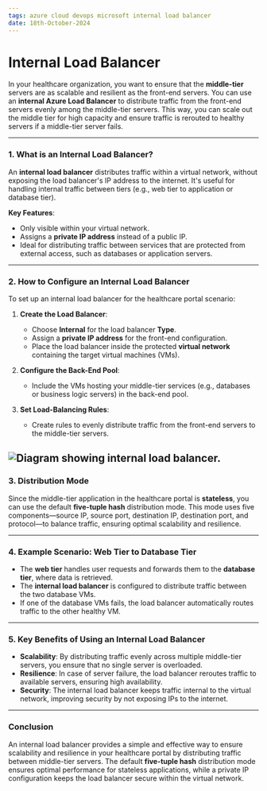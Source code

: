 ```yaml
---
tags: azure cloud devops microsoft internal load balancer
date: 18th-October-2024
---
```


# Internal Load Balancer

In your healthcare organization, you want to ensure that the **middle-tier** servers are as scalable and resilient as the front-end servers. You can use an **internal Azure Load Balancer** to distribute traffic from the front-end servers evenly among the middle-tier servers. This way, you can scale out the middle tier for high capacity and ensure traffic is rerouted to healthy servers if a middle-tier server fails.

---

### **1. What is an Internal Load Balancer?**

An **internal load balancer** distributes traffic within a virtual network, without exposing the load balancer's IP address to the internet. It's useful for handling internal traffic between tiers (e.g., web tier to application or database tier).

**Key Features**:

- Only visible within your virtual network.
- Assigns a **private IP address** instead of a public IP.
- Ideal for distributing traffic between services that are protected from external access, such as databases or application servers.

---

### **2. How to Configure an Internal Load Balancer**

To set up an internal load balancer for the healthcare portal scenario:

1. **Create the Load Balancer**:
    
    - Choose **Internal** for the load balancer **Type**.
    - Assign a **private IP address** for the front-end configuration.
    - Place the load balancer inside the protected **virtual network** containing the target virtual machines (VMs).
2. **Configure the Back-End Pool**:
    
    - Include the VMs hosting your middle-tier services (e.g., databases or business logic servers) in the back-end pool.
3. **Set Load-Balancing Rules**:
    
    - Create rules to evenly distribute traffic from the front-end servers to the middle-tier servers.

![Diagram showing internal load balancer.](https://learn.microsoft.com/en-us/training/modules/improve-app-scalability-resiliency-with-load-balancer/media/5-internal-load-balancer.svg)
---

### **3. Distribution Mode**

Since the middle-tier application in the healthcare portal is **stateless**, you can use the default **five-tuple hash** distribution mode. This mode uses five components—source IP, source port, destination IP, destination port, and protocol—to balance traffic, ensuring optimal scalability and resilience.

---

### **4. Example Scenario: Web Tier to Database Tier**

- The **web tier** handles user requests and forwards them to the **database tier**, where data is retrieved.
- The **internal load balancer** is configured to distribute traffic between the two database VMs.
- If one of the database VMs fails, the load balancer automatically routes traffic to the other healthy VM.

---

### **5. Key Benefits of Using an Internal Load Balancer**

- **Scalability**: By distributing traffic evenly across multiple middle-tier servers, you ensure that no single server is overloaded.
- **Resilience**: In case of server failure, the load balancer reroutes traffic to available servers, ensuring high availability.
- **Security**: The internal load balancer keeps traffic internal to the virtual network, improving security by not exposing IPs to the internet.

---

### **Conclusion**

An internal load balancer provides a simple and effective way to ensure scalability and resilience in your healthcare portal by distributing traffic between middle-tier servers. The default **five-tuple hash** distribution mode ensures optimal performance for stateless applications, while a private IP configuration keeps the load balancer secure within the virtual network.
